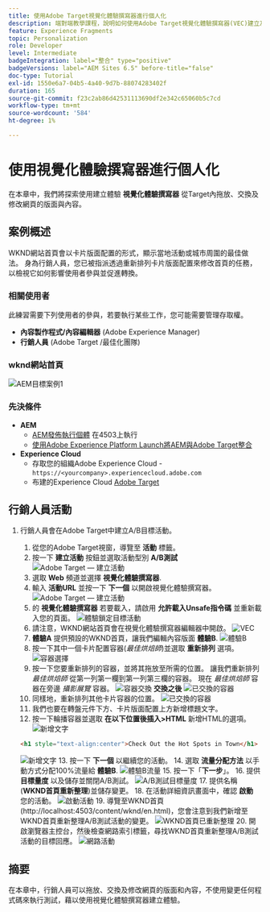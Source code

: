 ```yaml
---
title: 使用Adobe Target視覺化體驗撰寫器進行個人化
description: 端對端教學課程，說明如何使用Adobe Target視覺化體驗撰寫器(VEC)建立及傳遞個人化體驗。
feature: Experience Fragments
topic: Personalization
role: Developer
level: Intermediate
badgeIntegration: label="整合" type="positive"
badgeVersions: label="AEM Sites 6.5" before-title="false"
doc-type: Tutorial
exl-id: 1550e6a7-04b5-4a40-9d7b-88074283402f
duration: 165
source-git-commit: f23c2ab86d42531113690df2e342c65060b5c7cd
workflow-type: tm+mt
source-wordcount: '584'
ht-degree: 1%

---
```


# 使用視覺化體驗撰寫器進行個人化

在本章中，我們將探索使用建立體驗 **視覺化體驗撰寫器** 從Target內拖放、交換及修改網頁的版面與內容。

## 案例概述

WKND網站首頁會以卡片版面配置的形式，顯示當地活動或城市周圍的最佳做法。 身為行銷人員，您已被指派透過重新排列卡片版面配置來修改首頁的任務，以檢視它如何影響使用者參與並促進轉換。

### 相關使用者

此練習需要下列使用者的參與，若要執行某些工作，您可能需要管理存取權。

* **內容製作程式/內容編輯器** (Adobe Experience Manager)
* **行銷人員** (Adobe Target /最佳化團隊)

### wknd網站首頁

![AEM目標案例1](assets/personalization-use-case-3/aem-target-use-case-3.png)

### 先決條件

* **AEM**
   * [AEM發佈執行個體](./implementation.md#getting-aem) 在4503上執行
   * [使用Adobe Experience Platform Launch將AEM與Adobe Target整合](./using-launch-adobe-io.md#aem-target-using-launch-by-adobe)
* **Experience Cloud**
   * 存取您的組織Adobe Experience Cloud - `https://<yourcompany>.experiencecloud.adobe.com`
   * 布建的Experience Cloud [Adobe Target](https://experiencecloud.adobe.com)

## 行銷人員活動

1. 行銷人員會在Adobe Target中建立A/B目標活動。
   1. 從您的Adobe Target視窗，導覽至 **活動** 標籤。
   2. 按一下 **建立活動** 按鈕並選取活動型別 **A/B測試**
      ![Adobe Target — 建立活動](assets/personalization-use-case-2/create-ab-activity.png)
   3. 選取 **Web** 頻道並選擇 **視覺化體驗撰寫器**.
   4. 輸入 **活動URL** 並按一下 **下一個** 以開啟視覺化體驗撰寫器。
      ![Adobe Target — 建立活動](assets/personalization-use-case-2/create-activity-ab-name.png)
   5. 的 **視覺化體驗撰寫器** 若要載入，請啟用 **允許載入Unsafe指令碼** 並重新載入您的頁面。
      ![體驗鎖定目標活動](assets/personalization-use-case-1/load-unsafe-scripts.png)
   6. 請注意，WKND網站首頁會在視覺化體驗撰寫器編輯器中開啟。
      ![VEC](assets/personalization-use-case-2/vec.png)
   7. **體驗A** 提供預設的WKND首頁，讓我們編輯內容版面 **體驗B**.
      ![體驗B](assets/personalization-use-case-3/use-case3-experience-b.png)
   8. 按一下其中一個卡片配置容器(*最佳烘焙師*)並選取 **重新排列** 選項。
      ![容器選擇](assets/personalization-use-case-3/container-selection.png)
   9. 按一下您要重新排列的容器，並將其拖放至所需的位置。 讓我們重新排列 *最佳烘焙師* 從第一列第一欄到第一列第三欄的容器。 現在 *最佳烘焙師* 容器在旁邊 *攝影展覽* 容器。
      ![容器交換](assets/personalization-use-case-3/container-swap.png)
      **交換之後**
      ![已交換的容器](assets/personalization-use-case-3/after-swap-1-3.png)
   10. 同樣地，重新排列其他卡片容器的位置。
      ![已交換的容器](assets/personalization-use-case-3/after-swap-all.png)
   11. 我們也要在轉盤元件下方、卡片版面配置上方新增標題文字。
   12. 按一下輪播容器並選取 **在以下位置後插入>HTML** 新增HTML的選項。
      ![新增文字](assets/personalization-use-case-3/add-text.png)

      ```html
      <h1 style="text-align:center">Check Out the Hot Spots in Town</h1>
      ```

      ![新增文字](assets/personalization-use-case-3/after-changes.png)
   13. 按一下 **下一個** 以繼續您的活動。
   14. 選取 **流量分配方法** 以手動方式分配100%流量給 **體驗B**.
      ![體驗B流量](assets/personalization-use-case-2/traffic.png)
   15. 按一下「**下一步**」。
   16. 提供 **目標量度** 以及儲存並關閉A/B測試。
      ![A/B測試目標量度](assets/personalization-use-case-2/goal-metric.png)
   17. 提供名稱(**WKND首頁重新整理**)並儲存變更。
   18. 在活動詳細資訊畫面中，確認 **啟動** 您的活動。
      ![啟動活動](assets/personalization-use-case-3/save-activity.png)
   19. 導覽至WKND首頁(http://localhost:4503/content/wknd/en.html)，您會注意到我們新增至WKND首頁重新整理A/B測試活動的變更。
      ![WKND首頁已重新整理](assets/personalization-use-case-3/activity-result.png)
   20. 開啟瀏覽器主控台，然後檢查網路索引標籤，尋找WKND首頁重新整理A/B測試活動的目標回應。
      ![網路活動](assets/personalization-use-case-3/activity-result.png)

## 摘要

在本章中，行銷人員可以拖放、交換及修改網頁的版面和內容，不使用變更任何程式碼來執行測試，藉以使用視覺化體驗撰寫器建立體驗。
